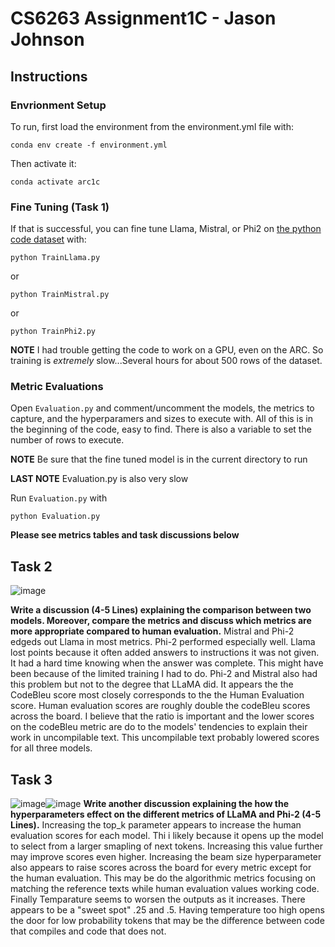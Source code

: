 # CS6263 Assignment1C - Jason Johnson
## Instructions
### Envrionment Setup
To run, first load the environment from the environment.yml file with:

`conda env create -f environment.yml`

Then activate it:

`conda activate arc1c`

### Fine Tuning (Task 1)
If that is successful, you can fine tune Llama, Mistral, or Phi2 on [the python code dataset](https://huggingface.co/datasets/flytech/python-codes-25k) with:

`python TrainLlama.py`

or

`python TrainMistral.py`

or

`python TrainPhi2.py`

**NOTE** I had trouble getting the code to work on a GPU, even on the ARC.  So training is *extremely* slow...Several hours for about 500 rows of the dataset.

### Metric Evaluations
Open `Evaluation.py` and comment/uncomment the models, the metrics to capture, and the hyperparamers and sizes to execute with.  All of this is in the beginning of the code, easy to find. There is also a variable to set the number of rows to execute.

**NOTE** Be sure that the fine tuned model is in the current directory to run

**LAST NOTE**  Evaluation.py is also very slow

Run `Evaluation.py` with

`python Evaluation.py`

**Please see metrics tables and task discussions below**

## Task 2
![image](https://github.com/jasonjay86/CS6263Assignment1C/assets/65077765/30b5b9fb-736f-43f0-8fd0-26e58f8f736f)

**Write a discussion (4-5 Lines) explaining the comparison between two models. Moreover, compare the metrics and discuss which metrics are more appropriate compared to human evaluation.**
Mistral and Phi-2 edgeds out Llama in most metrics.  Phi-2 performed especially well. Llama lost points  because it often added answers to instructions it was not given.  It had a hard time knowing when the answer was complete.  This might have been because of the limited training I had to do.  Phi-2 and Mistral also had this problem but not to the degree that LLaMA did.  It appears the the CodeBleu score most closely corresponds to the the Human Evaluation score.  Human evaluation scores are roughly double the codeBleu scores across the board.  I believe that the ratio is important and the lower scores on the codeBleu metric are do to the models' tendencies to explain their work in uncompilable text.  This uncompilable text probably lowered scores for all three models.

## Task 3
![image](https://github.com/jasonjay86/CS6263Assignment1C/assets/65077765/ee2ceeed-5807-43b5-b164-696956a2235e)![image](https://github.com/jasonjay86/CS6263Assignment1C/assets/65077765/19beecaa-94de-49a4-92ea-2c8afe2cc77b)
**Write another discussion explaining the how the hyperparameters effect on the different metrics of LLaMA and Phi-2 (4-5 Lines).**
Increasing the top_k parameter appears to increase the human evaluation scores for each model.  Thi i likely because it opens up the model to select from a larger smapling of next tokens.  Increasing this value further may improve scores even higher.  Increasing the beam size hyperparameter also appears to raise scores across the board for every metric except for the human evaluation.  This may be do the algorithmic metrics focusing on matching the reference texts while human evaluation values working code.  Finally Temparature seems to worsen the outputs as it increases.  There appears to be a "sweet spot" .25 and .5.  Having temperature too high opens the door for low probability tokens that may be the difference between code that compiles and code that does not.
